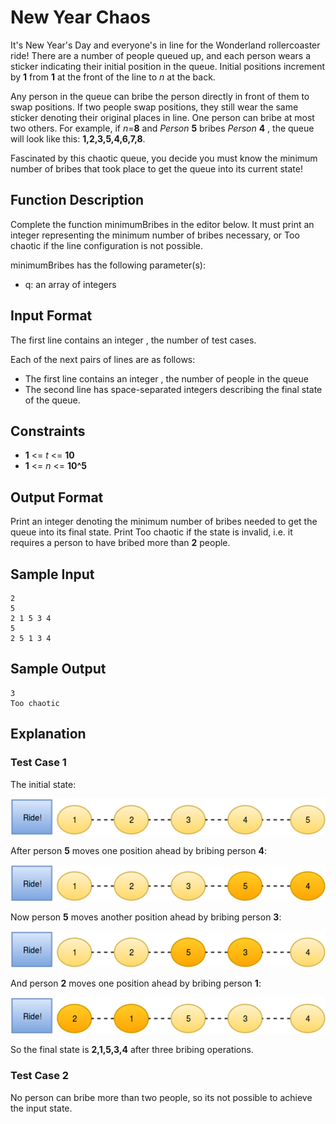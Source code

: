 # New Year Chaos

It's New Year's Day and everyone's in line for the Wonderland rollercoaster ride! There are a number of people queued up, and each person wears a sticker indicating their initial position in the queue. Initial positions increment by **1** from **1**  at the front of the line to *n* at the back.

Any person in the queue can bribe the person directly in front of them to swap positions. If two people swap positions, they still wear the same sticker denoting their original places in line. One person can bribe at most two others. For example, if *n*=**8** and *Person* **5** bribes *Person* **4** , the queue will look like this: 
**1,2,3,5,4,6,7,8**.

Fascinated by this chaotic queue, you decide you must know the minimum number of bribes that took place to get the queue into its current state!

## Function Description

Complete the function minimumBribes in the editor below. It must print an integer representing the minimum number of bribes necessary, or Too chaotic if the line configuration is not possible.

minimumBribes has the following parameter(s):

* q: an array of integers

## Input Format

The first line contains an integer , the number of test cases.

Each of the next  pairs of lines are as follows: 
- The first line contains an integer , the number of people in the queue 
- The second line has  space-separated integers describing the final state of the queue.

## Constraints

* **1** <= *t* <= **10**
* **1** <= *n* <= **10^5**
 

## Output Format

Print an integer denoting the minimum number of bribes needed to get the queue into its final state. Print Too chaotic if the state is invalid, i.e. it requires a person to have bribed more than **2** people.

## Sample Input

```
2
5
2 1 5 3 4
5
2 5 1 3 4
```

## Sample Output
```
3
Too chaotic
```
## Explanation

### Test Case 1

The initial state:

![alt text](https://github.com/derrickdunville/hackerrank/blob/master/src/arrays/newyearchaos/pic1.png?raw=true " ")

After person **5** moves one position ahead by bribing person **4**:

![alt text](https://github.com/derrickdunville/hackerrank/blob/master/src/arrays/newyearchaos/pic2.png?raw=true " ")

Now person **5** moves another position ahead by bribing person **3**:

![alt text](https://github.com/derrickdunville/hackerrank/blob/master/src/arrays/newyearchaos/pic3.png?raw=true " ")

And person **2** moves one position ahead by bribing person **1**:

![alt text](https://github.com/derrickdunville/hackerrank/blob/master/src/arrays/newyearchaos/pic4.png?raw=true " ")

So the final state is **2,1,5,3,4** after three bribing operations.

### Test Case 2

No person can bribe more than two people, so its not possible to achieve the input state.